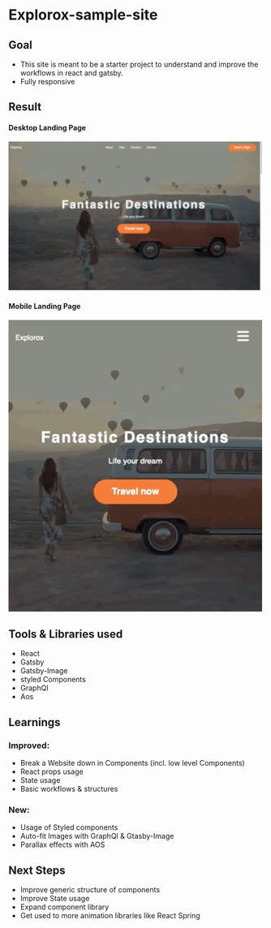 # Explorox-sample-site
## Goal
- This site is meant to be a starter project to understand and improve the workflows in react and gatsby. 
- Fully responsive

## Result
#### Desktop Landing Page
<img src="./showcase/desktop_showcase.gif" width="500" />

#### Mobile Landing Page
<img src="./showcase/mobile_showcase.gif" width="500" />


## Tools & Libraries used
- React
- Gatsby
- Gatsby-Image
- styled Components
- GraphQl
- Aos

## Learnings
### Improved: 
- Break a Website down in Components (incl. low level Components)
- React props usage 
- State usage
- Basic workflows & structures

### New:
- Usage of Styled components
- Auto-fit Images with GraphQl & Gtasby-Image
- Parallax effects with AOS

## Next Steps
- Improve generic structure of components
- Improve State usage
- Expand component library
- Get used to more animation libraries like React Spring
